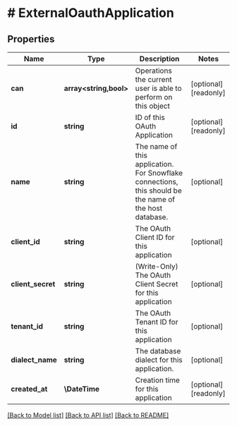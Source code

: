# # ExternalOauthApplication

## Properties

Name | Type | Description | Notes
------------ | ------------- | ------------- | -------------
**can** | **array<string,bool>** | Operations the current user is able to perform on this object | [optional] [readonly]
**id** | **string** | ID of this OAuth Application | [optional] [readonly]
**name** | **string** | The name of this application.  For Snowflake connections, this should be the name of the host database. | [optional]
**client_id** | **string** | The OAuth Client ID for this application | [optional]
**client_secret** | **string** | (Write-Only) The OAuth Client Secret for this application | [optional]
**tenant_id** | **string** | The OAuth Tenant ID for this application | [optional]
**dialect_name** | **string** | The database dialect for this application. | [optional]
**created_at** | **\DateTime** | Creation time for this application | [optional] [readonly]

[[Back to Model list]](../../README.md#models) [[Back to API list]](../../README.md#endpoints) [[Back to README]](../../README.md)
